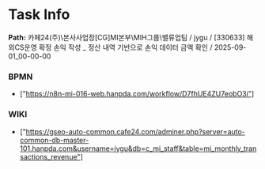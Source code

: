 # Task Info

**Path:** 카페24(주)\본사사업장\[CG]MI본부\MIH그룹\밸류업팀 / jygu / [330633] 해외CS운영 확정 손익 작성 _ 정산 내역 기반으로 손익 데이터 금액 확인 / 2025-09-01_00-00-00

### BPMN
- ["https://n8n-mi-016-web.hanpda.com/workflow/D7fhUE4ZU7eobO3i"]

### WIKI
- ["https://gseo-auto-common.cafe24.com/adminer.php?server=auto-common-db-master-101.hanpda.com&username=jygu&db=c_mi_staff&table=mi_monthly_transactions_revenue"]

